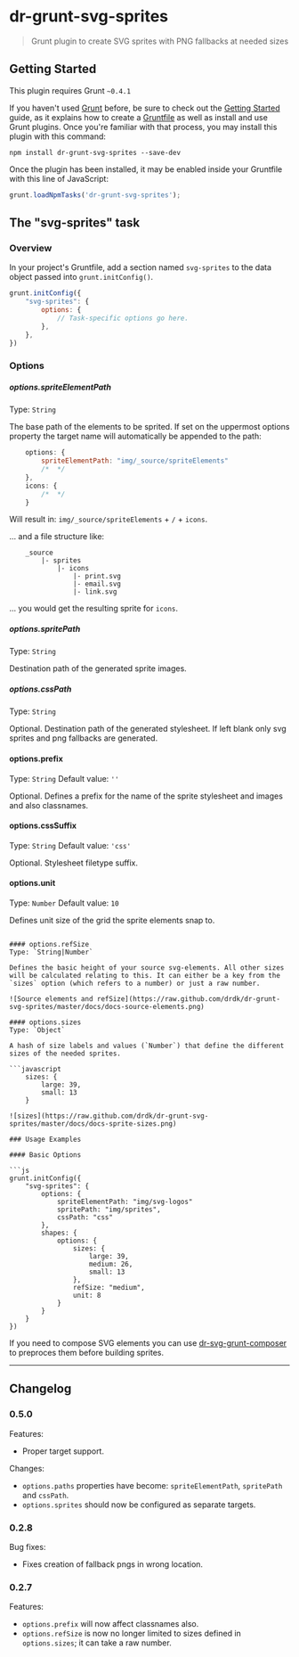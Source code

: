 # dr-grunt-svg-sprites

> Grunt plugin to create SVG sprites with PNG fallbacks at needed sizes

## Getting Started
This plugin requires Grunt `~0.4.1`

If you haven't used [Grunt](http://gruntjs.com/) before, be sure to check out the [Getting Started](http://gruntjs.com/getting-started) guide, as it explains how to create a [Gruntfile](http://gruntjs.com/sample-gruntfile) as well as install and use Grunt plugins. Once you're familiar with that process, you may install this plugin with this command:

```shell
npm install dr-grunt-svg-sprites --save-dev
```

Once the plugin has been installed, it may be enabled inside your Gruntfile with this line of JavaScript:

```js
grunt.loadNpmTasks('dr-grunt-svg-sprites');
```

## The "svg-sprites" task

### Overview
In your project's Gruntfile, add a section named `svg-sprites` to the data object passed into `grunt.initConfig()`.

```js
grunt.initConfig({
	"svg-sprites": {
		options: {
			// Task-specific options go here.
		},
	},
})
```

### Options

##### options.spriteElementPath
Type: `String`

The base path of the elements to be sprited. If set on the uppermost options property the target name will automatically be appended to the path:

```javascript
	options: {
		spriteElementPath: "img/_source/spriteElements"
		/*  */
	},
	icons: {
		/*  */
	}
```

Will result in: `img/_source/spriteElements` + `/` + `icons`.

... and a file structure like:

```
	_source
		|- sprites
			|- icons
				|- print.svg
				|- email.svg
				|- link.svg
```

... you would get the resulting sprite for `icons`.

##### options.spritePath
Type: `String`

Destination path of the generated sprite images.

##### options.cssPath
Type: `String`

Optional. Destination path of the generated stylesheet. If left blank only svg sprites and png fallbacks are generated.
			
#### options.prefix
Type: `String`
Default value: `''`

Optional. Defines a prefix for the name of the sprite stylesheet and images and also classnames. 

#### options.cssSuffix
Type: `String`
Default value: `'css'`

Optional. Stylesheet filetype suffix. 

#### options.unit
Type: `Number`
Default value: `10`

Defines unit size of the grid the sprite elements snap to.
```

#### options.refSize
Type: `String|Number`

Defines the basic height of your source svg-elements. All other sizes will be calculated relating to this. It can either be a key from the `sizes` option (which refers to a number) or just a raw number.

![Source elements and refSize](https://raw.github.com/drdk/dr-grunt-svg-sprites/master/docs/docs-source-elements.png)

#### options.sizes
Type: `Object`

A hash of size labels and values (`Number`) that define the different sizes of the needed sprites.

```javascript
	sizes: {
		large: 39,
		small: 13
	}

![sizes](https://raw.github.com/drdk/dr-grunt-svg-sprites/master/docs/docs-sprite-sizes.png)

### Usage Examples

#### Basic Options

```js
grunt.initConfig({
	"svg-sprites": {
		options: {
			spriteElementPath: "img/svg-logos"
			spritePath: "img/sprites",
			cssPath: "css"
		},
		shapes: {
			options: {
				sizes: {
					large: 39,
					medium: 26,
					small: 13
				},
				refSize: "medium",
				unit: 8
			}
		}
	}
})
```


If you need to compose SVG elements you can use [dr-svg-grunt-composer](https://github.com/drdk/dr-grunt-svg-composer) to preproces them before building sprites.



---

## Changelog

### 0.5.0

Features:

* Proper target support.

Changes:

* `options.paths` properties have become: `spriteElementPath`, `spritePath` and `cssPath`.
* `options.sprites` should now be configured as separate targets.

### 0.2.8

Bug fixes:

* Fixes creation of fallback pngs in wrong location.

### 0.2.7

Features:

* `options.prefix` will now affect classnames also.
* `options.refSize` is now no longer limited to sizes defined in `options.sizes`; it can take a raw number.  

